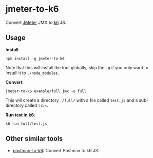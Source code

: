 # jmeter-to-k6

Convert [JMeter](https://jmeter.apache.org/) JMX to [k6](https://k6.io/) JS.

## Usage

**Install**:

```shell
npm install -g jmeter-to-k6
```

Note that this will install the tool globally, skip the `-g` if you only want to install it to `./node_modules`.

**Convert**:

```shell
jmeter-to-k6 example/full.jmx -o full
```

This will create a directory `./full/` with a file called `test.js` and a sub-directory called `libs`.

**Run test in k6**:

```shell
k6 run full/test.js
```

## Other similar tools

- [postman-to-k6](https://github.com/loadimpact/postman-to-k6/): Convert
  Postman to k6 JS.

